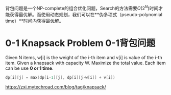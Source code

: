 背包问题是一个NP-complete的组合优化问题，Search的方法需要$O(2^N)$时间才能获得最优解。而使用动态规划，我们可以在**伪多项式（pseudo-polynomial time）**时间内获得最优解。

# 0-1 Knapsack Problem 0-1背包问题
Given N items, w\[i\] is the weight of the i-th item and v\[i\] is value of the i-th item. Given a knapsack with capacity W. Maximize the total value. Each item can be use **0 or 1 time**.

```cpp
dp[i][j] = max(dp[i-1][j], dp[i][j-w[i]] + v[i])
```

https://zxi.mytechroad.com/blog/tag/knapsack/
